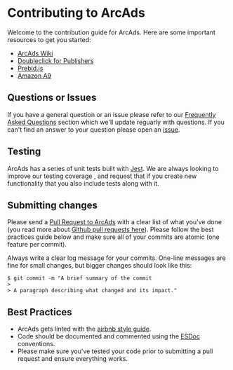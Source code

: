 # Contributing to ArcAds

Welcome to the contribution guide for ArcAds. Here are some important resources to get you started:
  
  * [ArcAds Wiki](https://github.com/washingtonpost/ArcAds/wiki)
  * [Doubleclick for Publishers](http://www.google.com/dfp)
  * [Prebid.js](http://prebid.org/)
  * [Amazon A9](https://www.a9.com/)
  
## Questions or Issues
If you have a general question or an issue please refer to our [Frequently Asked Questions](https://github.com/washingtonpost/ArcAds/wiki/Frequently-Asked-Questions) section which we'll update reguarly with questions. If you can't find an answer to your question please open an [issue](https://github.com/washingtonpost/ArcAds/issues).

## Testing
ArcAds has a series of unit tests built with [Jest](https://facebook.github.io/jest/). We are always looking to improve our testing coverage , and request that if you create new functionality that you also include tests along with it.

## Submitting changes
Please send a [Pull Request to ArcAds](https://github.com/washingtonpost/ArcAds/pull/new/master) with a clear list of what you've done (you read more about [Github pull requests here](http://help.github.com/pull-requests/)). 
Please follow the best practices guide below and make sure all of your commits are atomic (one feature per commit).

Always write a clear log message for your commits. One-line messages are fine for small changes, but bigger changes should look like this:

    $ git commit -m "A brief summary of the commit
    > 
    > A paragraph describing what changed and its impact."

## Best Practices

  * ArcAds gets linted with the [airbnb style guide](https://github.com/airbnb/javascript).
  * Code should be documented and commented using the [ESDoc](https://esdoc.org/) conventions.
  * Please make sure you've tested your code prior to submitting a pull request and ensure everything works. 


